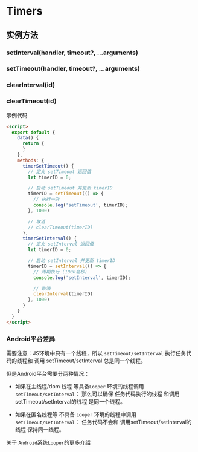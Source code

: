 # Timers

## 实例方法

### setInterval(handler, timeout?, ...arguments)

<!-- UTSJSON.Timers.setInterval.description -->

<!-- UTSJSON.Timers.setInterval.param -->

<!-- UTSJSON.Timers.setInterval.returnValue -->

<!-- UTSJSON.Timers.setInterval.compatibility -->

<!-- UTSJSON.Timers.setInterval.tutorial -->

### setTimeout(handler, timeout?, ...arguments)

<!-- UTSJSON.Timers.setTimeout.description -->

<!-- UTSJSON.Timers.setTimeout.param -->

<!-- UTSJSON.Timers.setTimeout.returnValue -->

<!-- UTSJSON.Timers.setTimeout.compatibility -->

<!-- UTSJSON.Timers.setTimeout.tutorial -->

### clearInterval(id)

<!-- UTSJSON.Timers.clearInterval.description -->

<!-- UTSJSON.Timers.clearInterval.param -->

<!-- UTSJSON.Timers.clearInterval.returnValue -->

<!-- UTSJSON.Timers.clearInterval.compatibility -->

<!-- UTSJSON.Timers.clearInterval.tutorial -->

### clearTimeout(id)

<!-- UTSJSON.Timers.clearTimeout.description -->

<!-- UTSJSON.Timers.clearTimeout.param -->

<!-- UTSJSON.Timers.clearTimeout.returnValue -->

<!-- UTSJSON.Timers.clearTimeout.compatibility -->

<!-- UTSJSON.Timers.clearTimeout.tutorial -->

示例代码

```html
<script>
  export default {
    data() {
      return {
      }
    },
    methods: {
      timerSetTimeout() {
        // 定义 setTimeout 返回值
        let timerID = 0;

        // 启动 setTimeout 并更新 timerID
        timerID = setTimeout(() => {
          // 执行一次
          console.log('setTimeout', timerID);
        }, 1000)

        // 取消
        // clearTimeout(timerID)
      },
      timerSetInterval() {
        // 定义 setInterval 返回值
        let timerID = 0;

        // 启动 setInterval 并更新 timerID
        timerID = setInterval(() => {
          // 周期执行 (1000毫秒)
          console.log('setInterval', timerID);

          // 取消
          clearInterval(timerID)
        }, 1000)
      }
    }
  }
</script>
```

### Android平台差异

需要注意：JS环境中只有一个线程，所以 `setTimeout/setInterval` 执行任务代码的线程和 调用 setTimeout/setInterval 总是同一个线程。

但是Android平台需要分两种情况：

+ 如果在主线程/dom 线程 等具备`Looper` 环境的线程调用`setTimeout/setInterval`： 那么可以确保 任务代码执行的线程 和调用setTimeout/setInterval的线程 是同一个线程。

+ 如果在匿名线程等 不具备 `Looper` 环境的线程中调用`setTimeout/setInterval`： 任务代码不会和 调用setTimeout/setInterval的线程 保持同一线程。


关于 `Android`系统`Looper`的[更多介绍](https://developer.android.com/reference/android/os/Looper)


